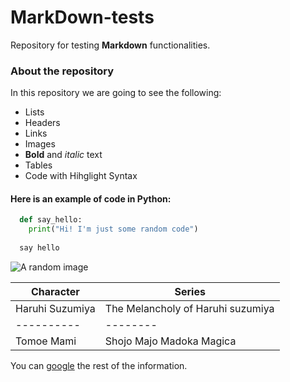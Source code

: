 # MarkDown-tests
Repository for testing **Markdown** functionalities.

### About the repository
In this repository we are going to see the following:
* Lists
* Headers
* Links
* Images
* **Bold** and _italic_ text
* Tables
* Code with Hihglight Syntax


#### Here is an example of code in Python:
```python
  def say_hello:
    print("Hi! I'm just some random code")
   
  say hello
```
  
![A random image](http://tekeremata.org/wp-content/uploads/2014/04/tumblr_static_computer_game_anime.gif)

Character | Series
----------|--------
Haruhi Suzumiya | The Melancholy of Haruhi suzumiya
----------|--------
Tomoe Mami | Shojo Majo Madoka Magica
  
You can [google](http://google.com) the rest of the information.
  



